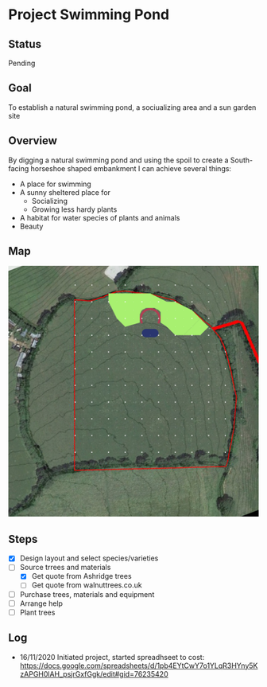# Project Swimming Pond

## Status

Pending

## Goal

To establish a natural swimming pond, a sociualizing area and a sun garden site

## Overview

By digging a natural swimming pond and using the spoil to create a South-facing horseshoe shaped embankment I can achieve several things:

- A place for swimming
- A sunny sheltered place for
    - Socializing
    - Growing less hardy plants
- A habitat for water species of plants and animals
- Beauty

## Map

![](./maps/5.jpg "Map")

## Steps

- [x] Design layout and select species/varieties
- [ ] Source trrees and materials
    - [x] Get quote from Ashridge trees
    - [ ] Get quote from walnuttrees.co.uk
- [ ] Purchase trees, materials and equipment
- [ ] Arrange help
- [ ] Plant trees

## Log

- 16/11/2020 Initiated project, started spreadhseet to cost: https://docs.google.com/spreadsheets/d/1pb4EYtCwY7o1YLqR3HYny5KzAPGH0lAH_psjrGxfGgk/edit#gid=76235420